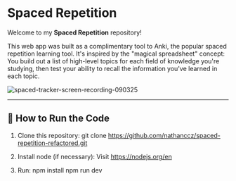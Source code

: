 # Spaced Repetition

Welcome to my **Spaced Repetition** repository!

This web app was built as a complimentary tool to Anki, the popular spaced repetition learning tool. It's inspired by the "magical spreadsheet" concept: You build out a list of high-level topics for each field of knowledge you're studying, then test your ability to recall the information you've learned in each topic.

![spaced-tracker-screen-recording-090325](https://github.com/user-attachments/assets/0e159fbd-bd90-449d-aae3-6a27e75a6ec9)

---

## 🔧 How to Run the Code

1. Clone this repository:
   git clone https://github.com/nathanccz/spaced-repetition-refactored.git

2. Install node (if necessary):
   Visit https://nodejs.org/en

3. Run:
   npm install
   npm run dev
